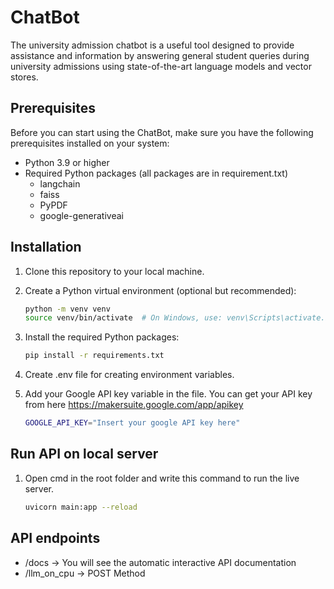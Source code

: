 # ChatBot

The university admission chatbot is a useful tool designed to provide assistance and information by answering general student queries during university admissions using state-of-the-art language models and vector stores.

## Prerequisites

Before you can start using the ChatBot, make sure you have the following prerequisites installed on your system:

- Python 3.9 or higher
- Required Python packages (all packages are in requirement.txt)
  - langchain
  - faiss
  - PyPDF
  - google-generativeai

## Installation

1. Clone this repository to your local machine.

2. Create a Python virtual environment (optional but recommended):

   ```bash
   python -m venv venv
   source venv/bin/activate  # On Windows, use: venv\Scripts\activate.bat
   ```

3. Install the required Python packages:

   ```bash
   pip install -r requirements.txt
   ```

4. Create .env file for creating environment variables.
5. Add your Google API key variable in the file. You can get your API key from here https://makersuite.google.com/app/apikey
   ```bash
   GOOGLE_API_KEY="Insert your google API key here"
   ```

## Run API on local server

1. Open cmd in the root folder and write this command to run the live server.
   ```bash
   uvicorn main:app --reload
   ```

## API endpoints

- /docs -> You will see the automatic interactive API documentation
- /llm_on_cpu -> POST Method
